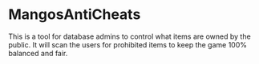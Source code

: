 MangosAntiCheats
================

This is a tool for database admins to control what items are owned by the public. It will scan the users for prohibited items to keep the game 100% balanced and fair.
